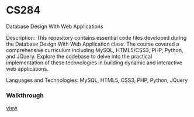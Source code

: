 # CS284
Database Design With Web Applications

Description: This repository contains essential code files developed during the Database Design With Web Application class. The course covered a comprehensive curriculum including MySQL, HTML5/CSS3, PHP, Python, and JQuery. Explore the codebase to delve into the practical implementation of these technologies in building dynamic and interactive web applications.

Languages and Technologies: MySQL, HTML5, CSS3, PHP, Python, JQuery

### Walkthrough
[view](https://recordit.co/v5CyQbhw0f)
